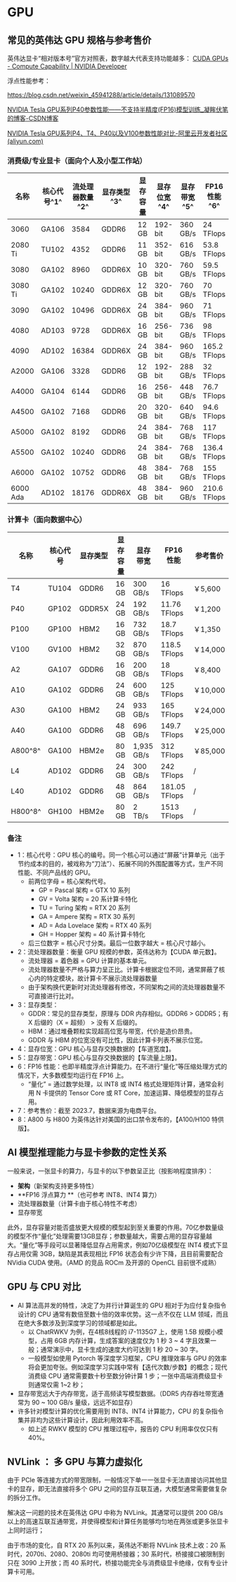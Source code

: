 # GPU

## 常见的英伟达 GPU 规格与参考售价

英伟达显卡“相对版本号”官方对照表，数字越大代表支持功能越多：
[CUDA GPUs - Compute Capability | NVIDIA Developer](https://developer.nvidia.com/cuda-gpus)

浮点性能参考：

https://blog.csdn.net/weixin_45941288/article/details/131089570

[NVIDIA Tesla GPU系列P40参数性能——不支持半精度(FP16)模型训练_凝眸伏笔的博客-CSDN博客](https://blog.csdn.net/pearl8899/article/details/112875396)

[NVIDIA Tesla GPU系列P4、T4、P40以及V100参数性能对比-阿里云开发者社区 (aliyun.com)](https://developer.aliyun.com/article/753454)

### 消费级/专业显卡（面向个人及小型工作站）

| 名称     | 核心代号^1^ | 流处理器数量^2^ | 显存类型^3^ | 显存容量 | 显存位宽^4^ | 显存带宽^5^ | FP16 性能^6^ | 参考售价^7^ |
| -------- | ----------- | --------------- | ----------- | -------- | ----------- | ----------- | ------------ | ----------- |
| 3060     | GA106       | 3584            | GDDR6       | 12 GB    | 192-bit     | 360 GB/s    | 24 TFlops    | ￥2,000     |
| 2080 Ti  | TU102       | 4352            | GDDR6       | 11 GB    | 352-bit     | 616 GB/s    | 53.8 TFlops  | ￥1,800     |
| 3080     | GA102       | 8960            | GDDR6X      | 10 GB    | 320-bit     | 760 GB/s    | 59.5 TFlops  | ￥3,000     |
| 3080 Ti  | GA102       | 10240           | GDDR6X      | 12 GB    | 320-bit     | 760 GB/s    | 70 TFlops    | ￥4,000     |
| 3090     | GA102       | 10496           | GDDR6X      | 24 GB    | 384-bit     | 960 GB/s    | 71 TFlops    | ￥5,700     |
| 4080     | AD103       | 9728            | GDDR6X      | 16 GB    | 256-bit     | 736 GB/s    | 98 TFlops    | ￥8,500     |
| 4090     | AD102       | 16384           | GDDR6X      | 24 GB    | 384-bit     | 960 GB/s    | 165.2 TFlops | ￥12,000    |
| A2000    | GA106       | 3328            | GDDR6       | 12 GB    | 192-bit     | 288 GB/s    | 32 TFlops    | ￥3,000     |
| A4000    | GA104       | 6144            | GDDR6       | 16 GB    | 256-bit     | 448 GB/s    | 76.7 TFlops  | ￥5,700     |
| A4500    | GA102       | 7168            | GDDR6       | 20 GB    | 320-bit     | 640 GB/s    | 94.6 TFlops  | ￥9,600     |
| A5000    | GA102       | 8192            | GDDR6       | 24 GB    | 384-bit     | 768 GB/s    | 117 TFlops   | ￥11,000    |
| A5500    | GA102       | 10240           | GDDR6       | 24 GB    | 384-bit     | 768 GB/s    | 136.4 TFlops | ￥25,000    |
| A6000    | GA102       | 10752           | GDDR6       | 48 GB    | 384-bit     | 768 GB/s    | 155 TFlops   | ￥29,000    |
| 6000 Ada | AD102       | 18176           | GDDR6X      | 48 GB    | 384-bit     | 960 GB/s    | 210.6 TFlops | /           |

### 计算卡（面向数据中心）

| 名称    | 核心代号 | 显存类型 | 显存容量 | 显存带宽   | FP16 性能     | 参考售价 |
| ------- | -------- | -------- | -------- | ---------- | ------------- | -------- |
| T4      | TU104    | GDDR6    | 16 GB    | 300 GB/s   | 16 TFlops     | ￥5,600  |
| P40     | GP102    | GDDR5X   | 24 GB    | 192 GB/s   | 11.76 TFlops  | ￥1,200  |
| P100    | GP100    | HBM2     | 16 GB    | 732 GB/s   | 18.7 TFlops   | ￥1,350  |
| V100    | GV100    | HBM2     | 32 GB    | 870 GB/s   | 118.5 TFlops  | ￥14,000 |
| A2      | GA107    | GDDR6    | 16 GB    | 200 GB/s   | 18 TFlops     | ￥8,400  |
| A10     | GA102    | GDDR6    | 24 GB    | 600 GB/s   | 125 TFlops    | ￥10,000 |
| A30     | GA100    | HBM2     | 24 GB    | 933 GB/s   | 165 TFlops    | ￥24,000 |
| A40     | GA100    | GDDR6    | 48 GB    | 696 GB/s   | 149.7 TFlops  | ￥25,000 |
| A800^8^ | GA100    | HBM2e    | 80 GB    | 1,935 GB/s | 312 TFlops    | ￥85,000 |
| L4      | AD102    | GDDR6    | 24 GB    | 300 GB/s   | 242 TFlops    | /        |
| L40     | AD102    | GDDR6    | 48 GB    | 864 GB/s   | 181.05 TFlops | /        |
| H800^8^ | GH100    | HBM2e    | 80 GB    | 2 TB/s     | 1513 TFlops   | /        |

### 备注

-   1：核心代号：GPU 核心的编号。同一个核心可以通过“屏蔽”计算单元（出于节约成本的目的，被戏称为“刀法”）、拓展不同的外围配置等方式，生产不同性能、不同产品线的 GPU。
    -   前两位字母 = 核心架构代号。
        -   GP = Pascal 架构 = GTX 10 系列
        -   GV = Volta 架构 = 20 系计算卡特化
        -   TU = Turing 架构 = RTX 20 系列
        -   GA = Ampere 架构 = RTX 30 系列
        -   AD = Ada Lovelace 架构 = RTX 40 系列
        -   GH = Hopper 架构 = 40 系计算卡特化
    -   后三位数字 = 核心尺寸分类。最后一位数字越大 = 核心尺寸越小。
-   2：流处理器数量：衡量 GPU 规模的参数，英伟达称为【CUDA 单元数】。
    -   流处理器 = 着色器 = GPU 计算的基本单元。
    -   流处理器数量不严格与算力呈正比。计算卡根据定位不同，通常屏蔽了核心内的特定模块，故计算卡不展示流处理器数量
    -   由于架构换代更新时对流处理器有修改，不同架构之间的流处理器数量不可直接进行比对。
-   3：显存类型：
    -   GDDR：常见的显存类型，原理与 DDR 内存相似。GDDR6 > GDDR5；有 X 后缀的（X = 超频） > 没有 X 后缀的。
    -   HBM：通过堆叠颗粒实现超高位宽与带宽，代价是造价昂贵。
    -   GDDR 与 HBM 的位宽没有可比性，因此计算卡列表不展示位宽。
-   4：显存位宽：GPU 核心与显存交换数据的【车道宽度】。
-   5：显存带宽：GPU 核心与显存交换数据的【车流量上限】。
-   6：FP16 性能：也即半精度浮点计算能力。在不进行“量化”等压缩处理方式的情况下，大多数模型均运行在 FP16 上。
    -   “量化” = 通过数学处理，以 INT8 或 INT4 格式处理矩阵计算，通常会利用 N 卡提供的 Tensor Core 或 RT Core，加速运算、降低模型的显存占用。
-   7：参考售价：截至 2023.7，数据来源为电商平台。
-   8：A800 与 H800 为英伟达针对美国的出口禁令发布的，【A100/H100 特供版】。

## AI 模型推理能力与显卡参数的定性关系

一般来说，一张显卡的算力，与显卡的以下参数呈正比（按影响程度排序）：

-   **架构**（新架构支持更多特性）
-   **FP16 浮点算力 **（也可参考 INT8、INT4 算力）
-   流处理器数量（计算卡由于核心特性不考虑）
-   显存带宽

此外，显存容量对能否盛放更大规模的模型起到至关重要的作用。70亿参数量级的模型不作“量化”处理需要13GB显存；参数量越大，需要占用的显存容量越大。“量化”等手段可以显著降低显存占用需求，例如70亿级模型在 INT4 模式下显存占用仅需 3GB，缺陷是其表现相比 FP16 状态会有少许下降，且目前需要配合 NVidia CUDA 使用。（AMD 的竞品 ROCm 及开源的 OpenCL 目前很不成熟）

## GPU 与 CPU 对比

-   AI 算法高并发的特性，决定了为并行计算诞生的 GPU 相对于为应付复杂指令设计的 CPU 通常有数倍至数十倍的效率优势。这一点不仅在 LLM 领域，而且在绝大多数涉及到深度学习的领域都是如此。
    -   以 ChatRWKV 为例，在4核8线程的 i7-1135G7 上，使用 1.5B 规模小模型，占用 6GB 内存计算，生成答案的速度仅为 1 秒 3 ~ 4 字且效果一般；通常演示中，显卡生成的速度大约可达到 1 秒 20 ~ 30 字。
    -   一般模型如使用 Pytorch 等深度学习框架，CPU 推理效率与 GPU 的效率将会更加夸张。例如深度学习实践中常有【迭代次数/步数】的概念；现代消费级 CPU 通常需要数十秒至数分钟计算 1 步；一张中高端消费级显卡则通常仅需 1~2 秒；
-   显存带宽远大于内存带宽，适于高频读写模型数据。（DDR5 内存吞吐带宽通常为 90 ~ 100 GB/s 量级，远远不如显存）
-   许多针对模型计算的优化需要用到 INT8、INT4 计算能力，CPU 的复杂指令集并非均为这些计算设计，因此利用效率不高。
    -   如上述 RWKV 模型的 CPU 推理过程中，报告的 CPU 利用率仅仅只有 40%。

## NVLink ： 多 GPU 与算力虚拟化

由于 PCIe 等连接方式的带宽限制，一般情况下单一一张显卡无法直接访问其他显卡的显存，即无法直接将多个 GPU 之间的显存互联互通，大模型通常需要做复杂的拆分工作。

解决这一问题的技术在英伟达 GPU 中称为 NVLink。其通常可以提供 200 GB/s 以上的高速互联互通带宽，并使得模型和计算任务能够均匀地在两张或更多张显卡上同时运行；

由于市场的变化，自 RTX 20 系列以来，英伟达不断将 NVLink 技术上收：20 系时代，2070ti、2080、2080ti 均可使用桥接器；30 系时代，桥接接口被限制到只在 3090 上开放；而 40 系时代，桥接功能完全与消费级显卡绝缘，仅有专业计算卡可用。
